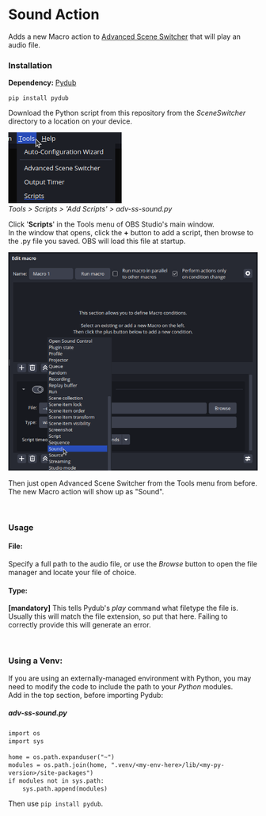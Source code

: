 # Sound Action
Adds a new Macro action to [Advanced Scene Switcher](https://github.com/WarmUpTill/SceneSwitcher) that will play an audio file.

### Installation
**Dependency:** [Pydub](https://github.com/jiaaro/pydub)

```
pip install pydub
```


Download the Python script from this repository from the _SceneSwitcher_ directory to a location on your device.

![OBS menu bar with 'Tools' menu open and cursor hovering over it. This image edit has the Scripts menu item text with a blue underline.](/SceneSwitcher/adv-ss-soundaction-1.png "OBS Tools Menu")  
*Tools > Scripts > 'Add Scripts' > adv-ss-sound.py*

Click '**Scripts**' in the Tools
menu of OBS Studio's main window.  
In the window that opens, click the **+** button to add a script, then browse to the .py file you saved. OBS will load this file at startup.

![OBS window for the Advanced Scene Switcher plugin, with added Macro Action 'Sound' highlighted in blue by mouse cursor.](/SceneSwitcher/adv-ss-soundaction-2.png "Advanced Scene Switcher")  

Then just open Advanced Scene Switcher from the Tools menu from before. The new Macro action will show up as "Sound".

<br>

### Usage
#### File:
Specify a full path to the audio file, or use the _Browse_ button to open the file manager and locate your file of choice.

#### Type: 
**[mandatory]** This tells Pydub's _play_ command what filetype the file is. Usually this will match the file extension, so put that here. Failing to correctly provide this will generate an error.

<br>

### Using a Venv:
If you are using an externally-managed environment with Python, you may need to modify the code to include the path to your _Python_ modules.  
Add in the top section, before importing Pydub:
##### adv-ss-sound.py

```
import os
import sys

home = os.path.expanduser("~")
modules = os.path.join(home, ".venv/<my-env-here>/lib/<my-py-version>/site-packages")
if modules not in sys.path:
    sys.path.append(modules)
```

Then use `pip install pydub`.